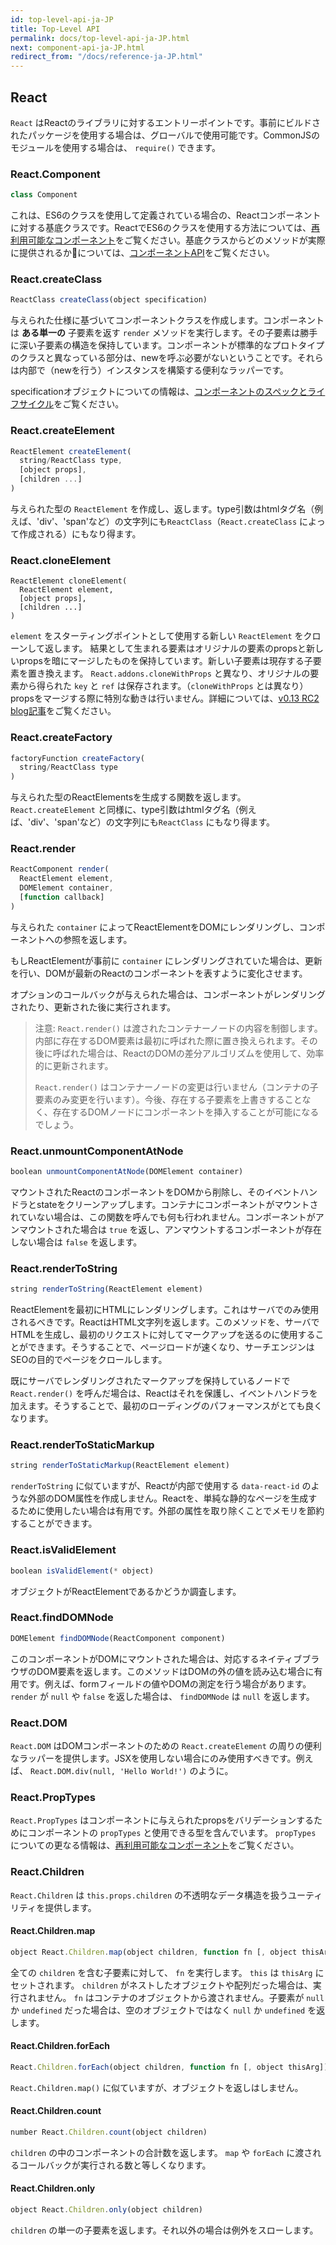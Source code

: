 ```yaml
---
id: top-level-api-ja-JP
title: Top-Level API
permalink: docs/top-level-api-ja-JP.html
next: component-api-ja-JP.html
redirect_from: "/docs/reference-ja-JP.html"
---
```


## React

`React` はReactのライブラリに対するエントリーポイントです。事前にビルドされたパッケージを使用する場合は、グローバルで使用可能です。CommonJSのモジュールを使用する場合は、 `require()` できます。


### React.Component

```javascript
class Component
```

これは、ES6のクラスを使用して定義されている場合の、Reactコンポーネントに対する基底クラスです。ReactでES6のクラスを使用する方法については、[再利用可能なコンポーネント](/react/docs/reusable-components-ja-JP.html#es6-classes)をご覧ください。基底クラスからどのメソッドが実際に提供されるかについては、[コンポーネントAPI](/react/docs/component-api-ja-JP.html)をご覧ください。

### React.createClass

```javascript
ReactClass createClass(object specification)
```

与えられた仕様に基づいてコンポーネントクラスを作成します。コンポーネントは **ある単一の** 子要素を返す `render` メソッドを実行します。その子要素は勝手に深い子要素の構造を保持しています。コンポーネントが標準的なプロトタイプのクラスと異なっている部分は、newを呼ぶ必要がないということです。それらは内部で（newを行う）インスタンスを構築する便利なラッパーです。

specificationオブジェクトについての情報は、[コンポーネントのスペックとライフサイクル](/react/docs/component-specs-ja-JP.html)をご覧ください。

### React.createElement

```javascript
ReactElement createElement(
  string/ReactClass type,
  [object props],
  [children ...]
)
```

与えられた型の `ReactElement` を作成し、返します。type引数はhtmlタグ名（例えば、'div'、'span'など）の文字列にも`ReactClass`（`React.createClass` によって作成される）にもなり得ます。

### React.cloneElement

```
ReactElement cloneElement(
  ReactElement element,
  [object props],
  [children ...]
)
```

`element` をスターティングポイントとして使用する新しい `ReactElement` をクローンして返します。
結果として生まれる要素はオリジナルの要素のpropsと新しいpropsを暗にマージしたものを保持しています。新しい子要素は現存する子要素を置き換えます。 `React.addons.cloneWithProps` と異なり、オリジナルの要素から得られた `key` と `ref` は保存されます。（`cloneWithProps` とは異なり）propsをマージする際に特別な動きは行いません。詳細については、[v0.13 RC2 blog記事](/react/blog/2015/03/03/react-v0.13-rc2.html)をご覧ください。

### React.createFactory

```javascript
factoryFunction createFactory(
  string/ReactClass type
)
```

与えられた型のReactElementsを生成する関数を返します。 `React.createElement` と同様に、type引数はhtmlタグ名（例えば、'div'、'span'など）の文字列にも`ReactClass` にもなり得ます。

### React.render

```javascript
ReactComponent render(
  ReactElement element,
  DOMElement container,
  [function callback]
)
```

与えられた `container` によってReactElementをDOMにレンダリングし、コンポーネントへの参照を返します。

もしReactElementが事前に `container` にレンダリングされていた場合は、更新を行い、DOMが最新のReactのコンポーネントを表すように変化させます。

オプションのコールバックが与えられた場合は、コンポーネントがレンダリングされたり、更新された後に実行されます。

> 注意:
> `React.render()` は渡されたコンテナーノードの内容を制御します。内部に存在するDOM要素は最初に呼ばれた際に置き換えられます。その後に呼ばれた場合は、ReactのDOMの差分アルゴリズムを使用して、効率的に更新されます。
>
> `React.render()` はコンテナーノードの変更は行いません（コンテナの子要素のみ変更を行います）。今後、存在する子要素を上書きすることなく、存在するDOMノードにコンポーネントを挿入することが可能になるでしょう。

### React.unmountComponentAtNode

```javascript
boolean unmountComponentAtNode(DOMElement container)
```

マウントされたReactのコンポーネントをDOMから削除し、そのイベントハンドラとstateをクリーンアップします。コンテナにコンポーネントがマウントされていない場合は、この関数を呼んでも何も行われません。コンポーネントがアンマウントされた場合は `true` を返し、アンマウントするコンポーネントが存在しない場合は `false` を返します。

### React.renderToString

```javascript
string renderToString(ReactElement element)
```

ReactElementを最初にHTMLにレンダリングします。これはサーバでのみ使用されるべきです。ReactはHTML文字列を返します。このメソッドを、サーバでHTMLを生成し、最初のリクエストに対してマークアップを送るのに使用することができます。そうすることで、ページロードが速くなり、サーチエンジンはSEOの目的でページをクロールします。

既にサーバでレンダリングされたマークアップを保持しているノードで `React.render()` を呼んだ場合は、Reactはそれを保護し、イベントハンドラを加えます。そうすることで、最初のローディングのパフォーマンスがとても良くなります。

### React.renderToStaticMarkup

```javascript
string renderToStaticMarkup(ReactElement element)
```

`renderToString` に似ていますが、Reactが内部で使用する `data-react-id` のような外部のDOM属性を作成しません。Reactを、単純な静的なページを生成するために使用したい場合は有用です。外部の属性を取り除くことでメモリを節約することができます。

### React.isValidElement

```javascript
boolean isValidElement(* object)
```

オブジェクトがReactElementであるかどうか調査します。

### React.findDOMNode

```javascript
DOMElement findDOMNode(ReactComponent component)
```

このコンポーネントがDOMにマウントされた場合は、対応するネイティブブラウザのDOM要素を返します。このメソッドはDOMの外の値を読み込む場合に有用です。例えば、formフィールドの値やDOMの測定を行う場合があります。 `render` が `null` や `false` を返した場合は、 `findDOMNode` は `null` を返します。

### React.DOM

`React.DOM` はDOMコンポーネントのための `React.createElement` の周りの便利なラッパーを提供します。JSXを使用しない場合にのみ使用すべきです。例えば、 `React.DOM.div(null, 'Hello World!')` のように。

### React.PropTypes

`React.PropTypes` はコンポーネントに与えられたpropsをバリデーションするためにコンポーネントの `propTypes` と使用できる型を含んでいます。 `propTypes` についての更なる情報は、[再利用可能なコンポーネント](/react/docs/reusable-components-ja-JP.html)をご覧ください。

### React.Children

`React.Children` は `this.props.children` の不透明なデータ構造を扱うユーティリティを提供します。

#### React.Children.map

```javascript
object React.Children.map(object children, function fn [, object thisArg])
```

全ての `children` を含む子要素に対して、 `fn` を実行します。 `this` は `thisArg` にセットされます。 `children` がネストしたオブジェクトや配列だった場合は、実行されません。 `fn` はコンテナのオブジェクトから渡されません。子要素が `null` か `undefined` だった場合は、空のオブジェクトではなく `null` か `undefined` を返します。

#### React.Children.forEach

```javascript
React.Children.forEach(object children, function fn [, object thisArg])
```

`React.Children.map()` に似ていますが、オブジェクトを返しはしません。

#### React.Children.count

```javascript
number React.Children.count(object children)
```

`children` の中のコンポーネントの合計数を返します。 `map` や `forEach` に渡されるコールバックが実行される数と等しくなります。

#### React.Children.only

```javascript
object React.Children.only(object children)
```

`children` の単一の子要素を返します。それ以外の場合は例外をスローします。
